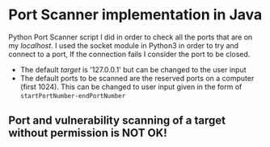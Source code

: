 # Port Scanner implementation in Java

Python Port Scanner script I did in order to check all the ports that are on my *localhost*. I used the socket module in Python3 in order to try and connect to a port, If the connection fails I consider the port to be closed.

- The default *target* is '127.0.0.1' but can be changed to the user input
- The default ports to be scanned are the reserved ports on a computer (first 1024). This can be changed to user input given in the form of `startPortNumber-endPortNumber`

## Port and vulnerability scanning of a target without permission is **NOT OK**!
